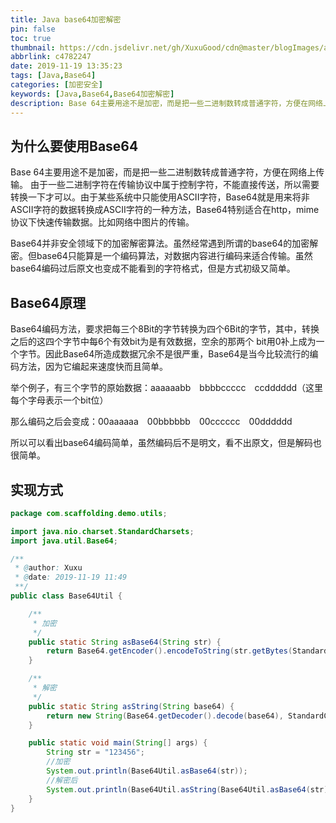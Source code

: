 ```yaml
---
title: Java base64加密解密
pin: false
toc: true
thumbnail: https://cdn.jsdelivr.net/gh/XuxuGood/cdn@master/blogImages/article-thumbnail/java.png
abbrlink: c4782247
date: 2019-11-19 13:35:23
tags: [Java,Base64]
categories: [加密安全]
keywords: [Java,Base64,Base64加密解密]
description: Base 64主要用途不是加密，而是把一些二进制数转成普通字符，方便在网络上传输。 由于一些二进制字符在传输协议中属于控制字符，不能直接传送，所以需要转换一下才可以。由于某些系统中只能使用ASCII字符，Base64就是用来将非ASCII字符的数据转换成ASCII字符的一种方法，Base64特别适合在http，mime协议下快速传输数据。比如网络中图片的传输。
---
```


## 为什么要使用Base64

Base 64主要用途不是加密，而是把一些二进制数转成普通字符，方便在网络上传输。 由于一些二进制字符在传输协议中属于控制字符，不能直接传送，所以需要转换一下才可以。由于某些系统中只能使用ASCII字符，Base64就是用来将非ASCII字符的数据转换成ASCII字符的一种方法，Base64特别适合在http，mime协议下快速传输数据。比如网络中图片的传输。

Base64并非安全领域下的加密解密算法。虽然经常遇到所谓的base64的加密解密。但base64只能算是一个编码算法，对数据内容进行编码来适合传输。虽然base64编码过后原文也变成不能看到的字符格式，但是方式初级又简单。

## Base64原理

Base64编码方法，要求把每三个8Bit的字节转换为四个6Bit的字节，其中，转换之后的这四个字节中每6个有效bit为是有效数据，空余的那两个 bit用0补上成为一个字节。因此Base64所造成数据冗余不是很严重，Base64是当今比较流行的编码方法，因为它编起来速度快而且简单。

举个例子，有三个字节的原始数据：aaaaaabb　bbbbccccc　ccdddddd（这里每个字母表示一个bit位）

那么编码之后会变成：00aaaaaa　00bbbbbb　00cccccc　00dddddd

所以可以看出base64编码简单，虽然编码后不是明文，看不出原文，但是解码也很简单。

## 实现方式

```JAVA
package com.scaffolding.demo.utils;

import java.nio.charset.StandardCharsets;
import java.util.Base64;

/**
 * @author: Xuxu
 * @date: 2019-11-19 11:49
 **/
public class Base64Util {

    /**
     * 加密
     */
    public static String asBase64(String str) {
        return Base64.getEncoder().encodeToString(str.getBytes(StandardCharsets.UTF_8));
    }

    /**
     * 解密
     */
    public static String asString(String base64) {
        return new String(Base64.getDecoder().decode(base64), StandardCharsets.UTF_8);
    }

    public static void main(String[] args) {
        String str = "123456";
        //加密
        System.out.println(Base64Util.asBase64(str));
        //解密后
        System.out.println(Base64Util.asString(Base64Util.asBase64(str)));
    }
}
```


